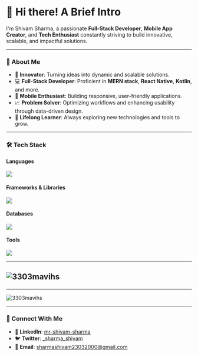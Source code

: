 # 👋 Hi there! A Brief Intro

I'm Shivam Sharma, a passionate **Full-Stack Developer**, **Mobile App Creator**, and **Tech Enthusiast** constantly striving to build innovative, scalable, and impactful solutions.

---

### 🌟 About Me

- 🚀 **Innovator**: Turning ideas into dynamic and scalable solutions.
- 💻 **Full-Stack Developer**: Proficient in **MERN stack**, **React Native**, **Kotlin**, and more.
- 📱 **Mobile Enthusiast**: Building responsive, user-friendly applications.
- 📈 **Problem Solver**: Optimizing workflows and enhancing usability through data-driven design.
- 🌱 **Lifelong Learner**: Always exploring new technologies and tools to grow.

---

### 🛠️ Tech Stack

#### **Languages**

<img src="https://skillicons.dev/icons?i=c,cpp,java,php,python,javascript,kotlin" />

#### **Frameworks & Libraries**

<img src="https://skillicons.dev/icons?i=html,css,bootstrap,tailwind,materialui,nodejs,express,react" /><br>

#### **Databases**

<img src="https://skillicons.dev/icons?i=mongodb,postgresql,sqlite,firebase,mysql"/>

#### **Tools**

<img src="https://skillicons.dev/icons?i=linux,git,github,vscode,androidstudio,postman"/>

<!-- ---

### 📂 Featured Projects

#### **Genomic Visualization Portal**

🔗 [GitHub Repository](#)

- **Tech Stack**: React, Express, Node.js, MongoDB, Canvas API
- Built a platform for visualizing large-scale genomic data, used by **50+ researchers** with **99.9% uptime**.

#### **LocalVibe**

🔗 [GitHub Repository](#)

- **Tech Stack**: MERN (MongoDB, Express, React, Node.js)
- Location-based platform for discovering local events, achieving **40% increased engagement** among **1,000+ users**.

#### **Remote FileBox**

🔗 [GitHub Repository](#)

- **Tech Stack**: Kotlin, Retrofit, OkHttp, Glide
- Developed a file management app with **98% upload success rates** and **30% faster rendering** for large images.

#### **I’m Bored**

🔗 [GitHub Repository](#)

- **Tech Stack**: Kotlin, MVVM, Room, Retrofit
- Created a mobile app with **99.8% stability** and enhanced multitasking using **Kotlin Coroutines**. -->

---

## <p align="left"><img  src="https://github-readme-stats.vercel.app/api/top-langs?username=3303mavihs&layout=compact&theme=tokyonight" alt="3303mavihs" /></p>

---

<p align="left"><img src="https://github-readme-activity-graph.vercel.app/graph?username=3303mavihs&theme=tokyonight&bg_color=1a1b27&color=a8eeff&line=61dafb&point=f0fcff&area=true&hide_border=false" alt="3303mavihs" /></p>

---

### 🤝 Connect With Me

<!-- - 🌐 **Portfolio**: [My Portfolio Link](#) -->

- 💼 **LinkedIn**: [mr-shivam-sharma](https://www.linkedin.com/in/mr-shivam-sharma/)
- 🐦 **Twitter**: [\_sharma_shivam](https://x.com/_sharma_shivam)
- 📧 **Email**: [sharmashivam23032000@gmail.com](mailto:sharmashivam23032000@gmail.com)
